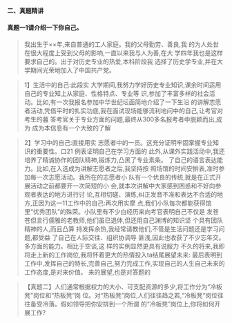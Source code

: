 #### 二、真题精讲
#### 真题一1请介绍一下你自己。
>   我出生于××年,来自普通的工人家庭。我的父母勤劳、善良,我
的为人处世在很大程度上受到父母的影响,一直以来我与人为善,在大
学四年我也是这样要求自己的。出于对历史专业的热爱,本科阶段我
选择了历史学专业,并在大学期间光荣地加入了中国共产党。

>   1】生活中的自己:此段实
大学期间,我努力学好历史专业知识,课余时间运用自己的专业知上从家庭、性格特点、专业等
识,参加了丰富多样的社会活动。比如,有一次我报名参加中华世纪坛面简地介绍了一下生沿
的讲解志愿者活动,凭借平时的扎实功底,我在面试现场能够流利地问中的自己,让考官对考生的暮
答考官关于专业方面的问题,最终从300多名报考者中脱颖而出,成为
成为本信息有一个大致的了解

>   2】学习中的自己:直接用实
志愿者中的一员。这充分证明牢固掌握专业知识的重要性。口21
例表证明自己在学习方面的
此外,从课外实践活动中,我还培养了精诚协作的团队精神,锻炼力,凸黑了专业素条。
了自己的语言表达能力。比如,在入选成为讲解志愿者之后,我坚持按
照场馆的时间安排表,准时参加每一次志愿活动。我所在的志愿者小
队有一个优良的传统,就是在正式开展活动之前都要开一次简短的小
会,就本次讲解中大家感到困惑和不好向参观者表达的地方进行讨
论,互相切磋、演练,纠正发音不准和表达不合适的地方,正因为这一11工作中的自己:再次用实摩
点,我们小队每次都能获得馆里“优秀团队”的殊荣。小队里有不少白经历来向考官表明自己不仅是
发苍苍但言行儒雅的老教师,他们虽已退体,但还用自己渊博的知识坚
个具有团队精神的人,而且凸算
持发挥余热,我经常请教他们,不管是生活问题还是学习问题,都受益
了自己在人际交往、组织协调导
匪浅,因此也收获了不少忘年交。
多方面的能力。相比于空谈,这
样的实例显然更具有说服力
不久的将来,我即将走上新的工作岗位,我将怀着更大的热情投入ta结尾展望未来:
最后表明到工作中,发挥自己的特长,完善自己,努力完成工作,实现自己的人生自己未来的工作态度,是对来价值。
来的展望,也是对答题的


>   【真题二】人们通常根据权力的大小、可支配资源的多少,将工作分为“冷板凳”岗位和“热板凳“岗
位。对“热板凳”岗位,人们往往趋之若,“冷板凳“岗位往往备受冷落。假如领导把你安排到一个所谓
的“冷板凳”岗位上,你将如何开展工作?
